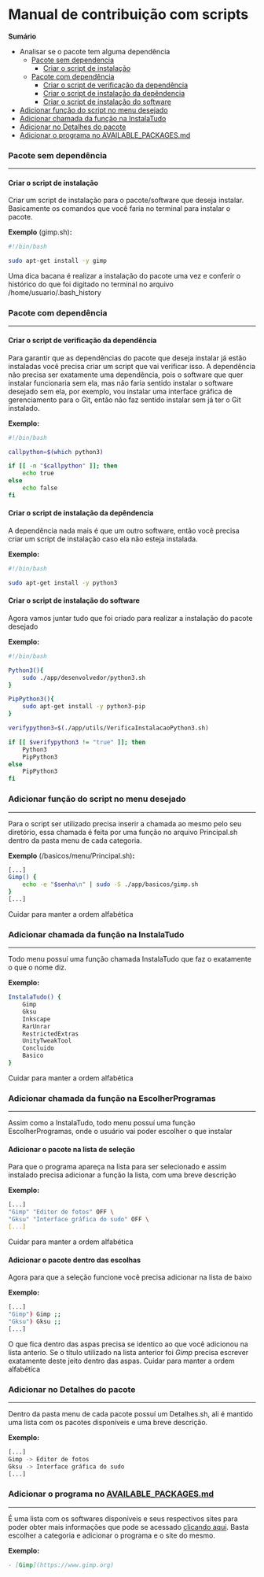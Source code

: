 # Manual de contribuição com scripts

**Sumário**
- Analisar se o pacote tem alguma dependência
  - [Pacote sem dependencia](#pacote-sem-dependência)
    - [Criar o script de instalação](#criar-o-script-de-instalação)
  - [Pacote com dependência](#pacote-com-dependência)
    - [Criar o script de verificação da dependência](#criar-o-script-de-verificação-da-dependência)
    - [Criar o script de instalação da depêndencia](#criar-o-script-de-instalação-da-depêndencia)
    - [Criar o script de instalação do software](#criar-o-script-de-instalação-do-software)
- [Adicionar função do script no menu desejado](#adicionar-função-do-script-no-menu-desejado)
- [Adicionar chamada da função na InstalaTudo](#adicionar-chamada-da-função-na-instalatudo)
- [Adicionar no Detalhes do pacote](#adicionar-no-detalhes-do-pacote)
- [Adicionar o programa no AVAILABLE_PACKAGES.md](#adicionar-o-programa-no-available_packagesmd)
 
### Pacote sem dependência
---
#### Criar o script de instalação
Criar um script de instalação para o pacote/software que deseja instalar. Basicamente os comandos que você faria no terminal para instalar o pacote.

**Exemplo** (gimp.sh)**:**
```bash
#!/bin/bash

sudo apt-get install -y gimp
```
Uma dica bacana é realizar a instalação do pacote uma vez e conferir o histórico do que foi digitado no terminal no arquivo /home/usuario/.bash_history

### Pacote com dependência
---
#### Criar o script de verificação da dependência
Para garantir que as dependências do pacote que deseja instalar já estão instaladas você precisa criar um script que vai verificar isso. A dependência não precisa ser exatamente uma dependência, pois o software que quer instalar funcionaria sem ela, mas não faria sentido instalar o software desejado sem ela, por exemplo, vou instalar uma interface gráfica de gerenciamento para o Git, então não faz sentido instalar sem já ter o Git instalado.

**Exemplo:**
```bash
#!/bin/bash

callpython=$(which python3)

if [[ -n "$callpython" ]]; then
	echo true
else
	echo false
fi
```
#### Criar o script de instalação da depêndencia
A dependência nada mais é que um outro software, então você precisa criar um script de instalação caso ela não esteja instalada.

**Exemplo:**
```bash
#!/bin/bash

sudo apt-get install -y python3
```
#### Criar o script de instalação do software
Agora vamos juntar tudo que foi criado para realizar a instalação do pacote desejado

**Exemplo:**
```bash
#!/bin/bash

Python3(){
	sudo ./app/desenvolvedor/python3.sh
}

PipPython3(){
	sudo apt-get install -y python3-pip
}

verifypython3=$(./app/utils/VerificaInstalacaoPython3.sh)

if [[ $verifypython3 != "true" ]]; then
	Python3
	PipPython3
else
	PipPython3
fi
```

### Adicionar função do script no menu desejado
---
Para o script ser utilizado precisa inserir a chamada ao mesmo pelo seu diretório, essa chamada é feita por uma função no arquivo Principal.sh dentro da pasta menu de cada categoria.

**Exemplo** (/basicos/menu/Principal.sh)**:**
```bash
[...]
Gimp() {
	echo -e "$senha\n" | sudo -S ./app/basicos/gimp.sh
}
[...]
```
Cuidar para manter a ordem alfabética

### Adicionar chamada da função na InstalaTudo
---
Todo menu possuí uma função chamada InstalaTudo que faz o exatamente o que o nome diz.

**Exemplo:**
```bash
InstalaTudo() {
	Gimp
	Gksu
	Inkscape
	RarUnrar
	RestrictedExtras
	UnityTweakTool
	Concluido
	Basico
}
```
Cuidar para manter a ordem alfabética

### Adicionar chamada da função na EscolherProgramas
---
Assim como a InstalaTudo, todo menu possuí uma função EscolherProgramas, onde o usuário vai poder escolher o que instalar
#### Adicionar o pacote na lista de seleção
Para que o programa apareça na lista para ser selecionado e assim instalado precisa adicionar a função la lista, com uma breve descrição

**Exemplo:**
```bash
[...]
"Gimp" "Editor de fotos" OFF \
"Gksu" "Interface gráfica do sudo" OFF \
[...]
```
Cuidar para manter a ordem alfabética
#### Adicionar o pacote dentro das escolhas
Agora para que a seleção funcione você precisa adicionar na lista de baixo

**Exemplo:**
```bash
[...]
"Gimp") Gimp ;;
"Gksu") Gksu ;;
[...]
```
O que fica dentro das aspas precisa se identico ao que você adicionou na lista anterio. Se o título utilizado na lista anterior foi *Gimp* precisa escrever exatamente deste jeito dentro das aspas.
Cuidar para manter a ordem alfabética

### Adicionar no Detalhes do pacote
---
Dentro da pasta menu de cada pacote possuí um Detalhes.sh, ali é mantido uma lista com os pacotes disponíveis e uma breve descrição.

**Exemplo:**
```bash
[...]
Gimp -> Editor de fotos
Gksu -> Interface gráfica do sudo
[...]
```

### Adicionar o programa no [AVAILABLE_PACKAGES.md](AVAILABLE_PACKAGES.md)
---
É uma lista com os softwares disponíveis e seus respectivos sites para poder obter mais informações que pode se acessado [clicando aqui](AVAILABLE_PACKAGES.md). Basta escolher a categoria e adicionar o programa e o site do mesmo.

**Exemplo:**
```markdown
- [Gimp](https://www.gimp.org)
```
